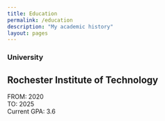 ```yaml
---
title: Education
permalink: /education
description: "My academic history"
layout: pages
---
```


### University

## Rochester Institute of Technology

FROM: 2020 <br />
TO: 2025 <br />
Current GPA: 3.6